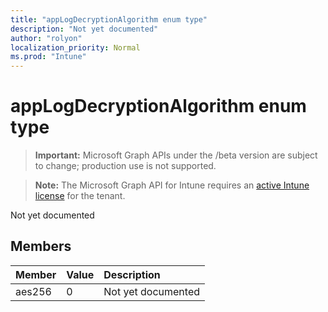 ```yaml
---
title: "appLogDecryptionAlgorithm enum type"
description: "Not yet documented"
author: "rolyon"
localization_priority: Normal
ms.prod: "Intune"
---
```


# appLogDecryptionAlgorithm enum type

> **Important:** Microsoft Graph APIs under the /beta version are subject to change; production use is not supported.

> **Note:** The Microsoft Graph API for Intune requires an [active Intune license](https://go.microsoft.com/fwlink/?linkid=839381) for the tenant.

Not yet documented

## Members
|Member|Value|Description|
|:---|:---|:---|
|aes256|0|Not yet documented|




